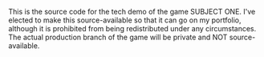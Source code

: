 This is the source code for the tech demo of the game SUBJECT ONE. I've elected to make this source-available so that it can go on my portfolio, although it is prohibited from being redistributed under any circumstances. The actual production branch of the game will be private and NOT source-available.
